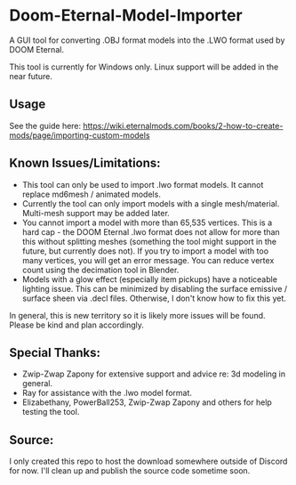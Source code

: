 # Doom-Eternal-Model-Importer
A GUI tool for converting .OBJ format models into the .LWO format used by DOOM Eternal.

This tool is currently for Windows only. Linux support will be added in the near future. 

## Usage
See the guide here: https://wiki.eternalmods.com/books/2-how-to-create-mods/page/importing-custom-models

## Known Issues/Limitations:
- This tool can only be used to import .lwo format models. It cannot replace md6mesh / animated models.
- Currently the tool can only import models with a single mesh/material. Multi-mesh support may be added later.
- You cannot import a model with more than 65,535 vertices. This is a hard cap - the DOOM Eternal .lwo format does not allow for more than this without splitting meshes (something the tool might support in the future, but currently does not). If you try to import a model with too many vertices, you will get an error message. You can reduce vertex count using the decimation tool in Blender.
- Models with a glow effect (especially item pickups) have a noticeable lighting issue. This can be minimized by disabling the surface emissive / surface sheen via .decl files. Otherwise, I don't know how to fix this yet.

In general, this is new territory so it is likely more issues will be found. Please be kind and plan accordingly.

## Special Thanks:
- Zwip-Zwap Zapony for extensive support and advice re: 3d modeling in general.
- Ray for assistance with the .lwo model format.
- Elizabethany, PowerBall253, Zwip-Zwap Zapony and others for help testing the tool.

## Source:

I only created this repo to host the download somewhere outside of Discord for now. I'll clean up and publish the source code sometime soon.
